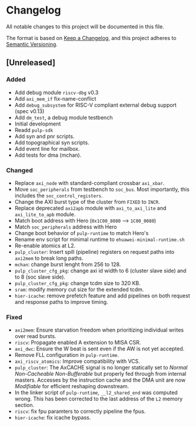 # Changelog
All notable changes to this project will be documented in this file.

The format is based on [Keep a Changelog](https://keepachangelog.com/en/1.0.0/),
and this project adheres to [Semantic Versioning](https://semver.org/spec/v2.0.0.html).

## [Unreleased]
### Added
- Add debug module `riscv-dbg` v0.3
- Add `axi_mem_if` fix-name-conflict
- Add `debug_subsystem` for RISC-V compliant external debug support (spec v0.13)
- Add `dm_test`, a debug module testbench
- Initial development
- Readd `pulp-sdk`
- Add syn and pnr scripts.
- Add topographical syn scripts.
- Add event line for mailbox.
- Add tests for dma (mchan).

### Changed
- Replace `axi_node` with standard-compliant crossbar `axi_xbar`.
- Move `soc_peripherals` from testbench to `soc_bus`. Most importantly, this includes the `soc_control_registers`.
- Change the AXI burst type of the cluster from `FIXED` to `INCR`.
- Replace deprecated `axi2apb` module with `axi_to_axi_lite` and `axi_lite_to_apb` module.
- Match boot address with Hero (`0x1C00_8080` --> `1C00_0080`)
- Match `soc_peripherals` address with Hero
- Change boot behavior of `pulp-runtime` to match Hero's
- Rename env script for minimal runtime to `ehuawei-minimal-runtime.sh`
- Re-enable atomics at L2.
- `pulp_cluster`: Insert spill (pipeline) registers on request paths into `axi2mem` to break long paths.
- `mchan`: change burst lenght from 256 to 128.
- `pulp_cluster_cfg_pkg`: change axi id width to 6 (cluster slave side) and to 8 (soc slave side).
- `pulp_cluster_cfg_pkg`: change tcdm size to 320 KB.
- `sram`: modify memory cut size for the extended tcdm.
- `hier-icache`: remove prefetch feature and add pipelines on both request and response paths to improve timing.


### Fixed
- `axi2mem`: Ensure starvation freedom when prioritizing individual writes over read bursts.
- `riscv`: Propagate enabled A extension to MISA CSR.
- `axi_dwc`: Ensure the W beat is sent even if the AW is not yet accepted.
- Remove FLL configuration in `pulp-runtime`.
- `axi_riscv_atomics`: Improve compatibility with VCS.
- `pulp_cluster`: The AxCACHE signal is no longer statically set to *Normal Non-Cacheable
  Non-Bufferable* but properly fed through from internal masters.  Accesses by the instruction cache
  and the DMA unit are now *Modifiable* for efficient reshaping downstream.
- In the linker script of `pulp-runtime`, `__l2_shared_end` was computed wrong.  This has been
  corrected to the last address of the `L2` memory section.
- `riscv`: fix fpu paramters to correctly pipeline the fpus.
- `hier-icache`: fix icache bypass.

